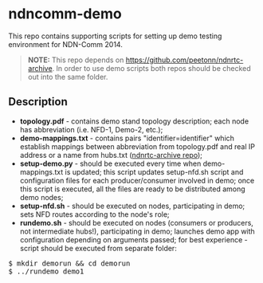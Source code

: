 ndncomm-demo
============

This repo contains supporting scripts for setting up demo testing environment for NDN-Comm 2014. 


>**NOTE:** This repo depends on https://github.com/peetonn/ndnrtc-archive. In order to use demo scripts both repos should be checked out into the same folder.

Description
---
* **topology.pdf** - contains demo stand topology description; each node has abbreviation (i.e. NFD-1, Demo-2, etc.);
* **demo-mappings.txt** - contains pairs "identifier=identifier" which establish mappings between abbreviation from topology.pdf and real IP address or a name from hubs.txt ([ndnrtc-archive repo](https://github.com/peetonn/ndnrtc-archive/blob/master/hubs.txt));
* **setup-demo.py** - should be executed every time when demo-mappings.txt is updated; this script updates setup-nfd.sh script and configuration files for each producer/consumer involved in demo; once this script is executed, all the files are ready to be distributed among demo nodes;
* **setup-nfd.sh** - should be executed on nodes, participating in demo; sets NFD routes according to the node's role;
* **rundemo.sh** - should be executed on nodes (consumers or producers, not intermediate hubs!), participating in demo; launches demo app with configuration depending on arguments passed; for best experience - script should be executed from separate folder:
<pre>
$ mkdir demorun && cd demorun
$ ../rundemo demo1
</pre>
